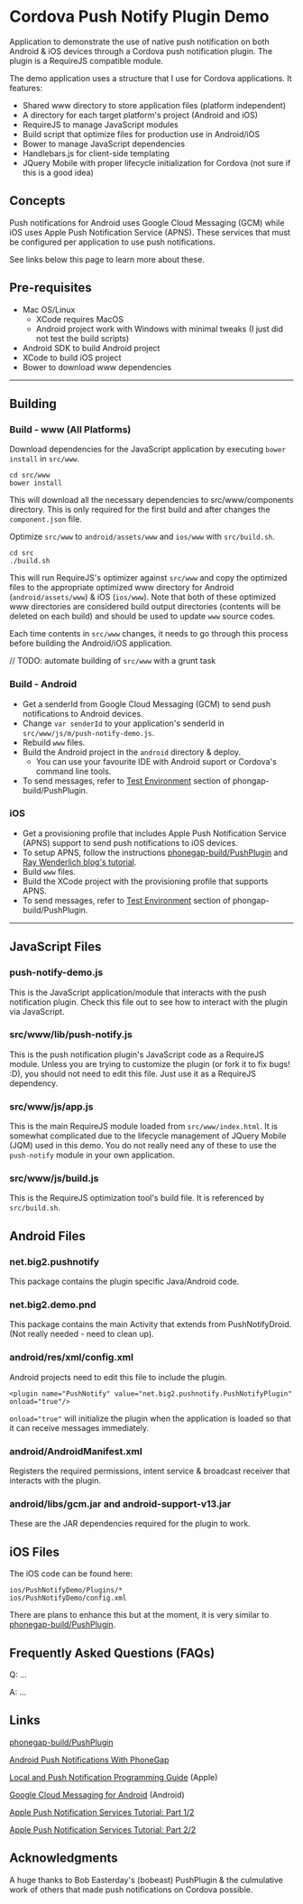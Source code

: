 # Cordova Push Notify Plugin Demo

Application to demonstrate the use of native push notification on both Android & iOS devices through a Cordova push
notification plugin. The plugin is a RequireJS compatible module.

The demo application uses a structure that I use for Cordova applications. It features:

- Shared www directory to store application files (platform independent)
- A directory for each target platform's project (Android and iOS)
- RequireJS to manage JavaScript modules
- Build script that optimize files for production use in Android/iOS
- Bower to manage JavaScript dependencies
- Handlebars.js for client-side templating
- JQuery Mobile with proper lifecycle initialization for Cordova (not sure if this is a good idea)

## Concepts

Push notifications for Android uses Google Cloud Messaging (GCM) while iOS uses Apple Push Notification Service (APNS).
These services that must be configured per application to use push notifications.

See links below this page to learn more about these.

## Pre-requisites

* Mac OS/Linux
  * XCode requires MacOS
  * Android project work with Windows with minimal tweaks (I just did not test the build scripts)
* Android SDK to build Android project
* XCode to build iOS project
* Bower to download www dependencies

---

## Building

### Build - www (All Platforms)

Download dependencies for the JavaScript application by executing `bower install` in `src/www`.

    cd src/www
    bower install

This will download all the necessary dependencies to src/www/components directory. This is only required for the first
build and after changes the `component.json` file.

Optimize `src/www` to `android/assets/www` and `ios/www` with `src/build.sh`.

    cd src
    ./build.sh

This will run RequireJS's optimizer against `src/www` and copy the optimized files to the appropriate optimized www
directory for Android (`android/assets/www`) & iOS (`ios/www`). Note that both of these optimized www directories are
considered build output directories (contents will be deleted on each build) and should be used to update `www` source
codes.

Each time contents in `src/www` changes, it needs to go through this process before building the Android/iOS application.

// TODO: automate building of `src/www` with a grunt task

### Build - Android

* Get a senderId from Google Cloud Messaging (GCM) to send push notifications to Android devices.
* Change `var senderId` to your application's senderId in `src/www/js/m/push-notify-demo.js`.
* Rebuild `www` files.
* Build the Android project in the `android` directory & deploy.
    * You can use your favourite IDE with Android suport or Cordova's command line tools.
* To send messages, refer to [Test Environment](https://github.com/phonegap-build/PushPlugin#test-environment) section of phongap-build/PushPlugin.

### iOS

* Get a provisioning profile that includes Apple Push Notification Service (APNS) support to send push notifications to iOS devices.
* To setup APNS, follow the instructions [phonegap-build/PushPlugin](http://github.com/phonegap-build/PushPlugin) and [Ray Wenderlich blog's tutorial](http://www.raywenderlich.com/3443/apple-push-notification-services-tutorial-part-12).
* Build `www` files.
* Build the XCode project with the provisioning profile that supports APNS.
* To send messages, refer to [Test Environment](https://github.com/phonegap-build/PushPlugin#test-environment) section of phongap-build/PushPlugin.

---

## JavaScript Files



### push-notify-demo.js

This is the JavaScript application/module that interacts with the push notification plugin. Check this file out to see
how to interact with the plugin via JavaScript.

### src/www/lib/push-notify.js

This is the push notification plugin's JavaScript code as a RequireJS module. Unless you are trying to customize the
plugin (or fork it to fix bugs! :D), you should not need to edit this file. Just use it as a RequireJS dependency.

### src/www/js/app.js

This is the main RequireJS module loaded from `src/www/index.html`. It is somewhat complicated due to the lifecycle
management of JQuery Mobile (JQM) used in this demo. You do not really need any of these to use the `push-notify`
module in your own application.

### src/www/js/build.js

This is the RequireJS optimization tool's build file. It is referenced by `src/build.sh`.

## Android Files

### net.big2.pushnotify

This package contains the plugin specific Java/Android code.

### net.big2.demo.pnd

This package contains the main Activity that extends from PushNotifyDroid. (Not really needed - need to clean up).

### android/res/xml/config.xml

Android projects need to edit this file to include the plugin.

    <plugin name="PushNotify" value="net.big2.pushnotify.PushNotifyPlugin" onload="true"/>

`onload="true"` will initialize the plugin when the application is loaded so that it can receive messages immediately.

### android/AndroidManifest.xml

Registers the required permissions, intent service & broadcast receiver that interacts with the plugin.

### android/libs/gcm.jar and android-support-v13.jar

These are the JAR dependencies required for the plugin to work.

## iOS Files

The iOS code can be found here:

    ios/PushNotifyDemo/Plugins/*
    ios/PushNotifyDemo/config.xml

There are plans to enhance this but at the moment, it is very similar to [phonegap-build/PushPlugin](https://github.com/phonegap-build/PushPlugin).

## Frequently Asked Questions (FAQs)

Q: ...

A: ...


## Links

[phonegap-build/PushPlugin](https://github.com/phonegap-build/PushPlugin)

[Android Push Notifications With PhoneGap](http://www.adobe.com/devnet/phonegap/articles/android-push-notifications-with-phonegap.html)

[Local and Push Notification Programming Guide](http://developer.apple.com/library/mac/#documentation/NetworkingInternet/Conceptual/RemoteNotificationsPG/ApplePushService/ApplePushService.html) (Apple)

[Google Cloud Messaging for Android](http://developer.android.com/guide/google/gcm/index.html) (Android)

[Apple Push Notification Services Tutorial: Part 1/2](http://www.raywenderlich.com/3443/apple-push-notification-services-tutorial-part-12)

[Apple Push Notification Services Tutorial: Part 2/2](http://www.raywenderlich.com/3525/apple-push-notification-services-tutorial-part-2)


## Acknowledgments

A huge thanks to Bob Easterday's (bobeast) PushPlugin & the culmulative work of others that made push notifications on
Cordova possible.

